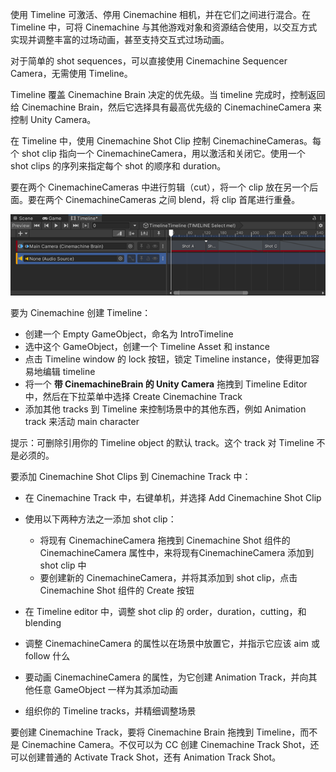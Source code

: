 使用 Timeline 可激活、停用 Cinemachine 相机，并在它们之间进行混合。在 Timeline 中，可将 Cinemachine 与其他游戏对象和资源结合使用，以交互方式实现并调整丰富的过场动画，甚至支持交互式过场动画。

对于简单的 shot sequences，可以直接使用 Cinemachine Sequencer Camera，无需使用 Timeline。

Timeline 覆盖 Cinemachine Brain 决定的优先级。当 timeline 完成时，控制返回给 Cinemachine Brain，然后它选择具有最高优先级的 CinemachineCamera 来控制 Unity Camera。

在 Timeline 中，使用 Cinemachine Shot Clip 控制 CinemachineCameras。每个 shot clip 指向一个 CinemachineCamera，用以激活和关闭它。使用一个 shot clips 的序列来指定每个 shot 的顺序和 duration。

要在两个 CinemachineCameras 中进行剪辑（cut），将一个 clip 放在另一个后面。要在两个 CinemachineCameras 之间 blend，将 clip 首尾进行重叠。

![CinemachineTimelineShotClips](../Images/CinemachineTimelineShotClips.png)

要为 Cinemachine 创建 Timeline：

- 创建一个 Empty GameObject，命名为 IntroTimeline
- 选中这个 GameObject，创建一个 Timeline Asset 和 instance
- 点击 Timeline window 的 lock 按钮，锁定 Timeline instance，使得更加容易地编辑 timeline
- 将一个 **带 CinemachineBrain 的 Unity Camera** 拖拽到 Timeline Editor 中，然后在下拉菜单中选择 Create Cinemachine Track
- 添加其他 tracks 到 Timeline 来控制场景中的其他东西，例如 Animation track 来活动 main character

提示：可删除引用你的 Timeline object 的默认 track。这个 track 对 Timeline 不是必须的。

要添加 Cinemachine Shot Clips 到 Cinemachine Track 中：
- 在 Cinemachine Track 中，右键单机，并选择 Add Cinemachine Shot Clip
- 使用以下两种方法之一添加 shot clip：

  - 将现有 CinemachineCamera 拖拽到 Cinemachine Shot 组件的 CinemachineCamera 属性中，来将现有CinemachineCamera 添加到 shot clip 中
  - 要创建新的 CinemachineCamera，并将其添加到 shot clip，点击 Cinemachine Shot 组件的 Create 按钮

- 在 Timeline editor 中，调整 shot clip 的 order，duration，cutting，和 blending
- 调整 CinemachineCamera 的属性以在场景中放置它，并指示它应该 aim 或 follow 什么
- 要动画 CinemachineCamera 的属性，为它创建 Animation Track，并向其他任意 GameObject 一样为其添加动画
- 组织你的 Timeline tracks，并精细调整场景

要创建 Cinemachine Track，要将 Cinemachine Brain 拖拽到 Timeline，而不是 Cinemachine Camera。不仅可以为 CC 创建 Cinemachine Track Shot，还可以创建普通的 Activate Track Shot，还有 Animation Track Shot。
